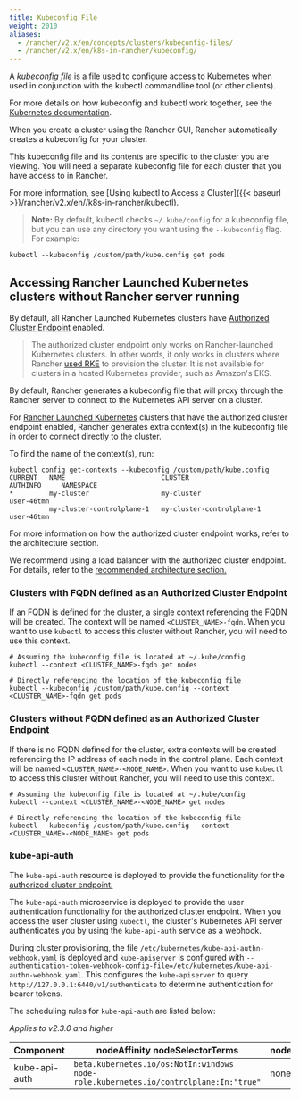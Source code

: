 ```yaml
---
title: Kubeconfig File
weight: 2010
aliases:
  - /rancher/v2.x/en/concepts/clusters/kubeconfig-files/
  - /rancher/v2.x/en/k8s-in-rancher/kubeconfig/
---
```


A _kubeconfig file_ is a file used to configure access to Kubernetes when used in conjunction with the kubectl commandline tool (or other clients).

For more details on how kubeconfig and kubectl work together, see the [Kubernetes documentation](https://kubernetes.io/docs/tasks/access-application-cluster/configure-access-multiple-clusters/).

When you create a cluster using the Rancher GUI, Rancher automatically creates a kubeconfig for your cluster.

This kubeconfig file and its contents are specific to the cluster you are viewing. You will need a separate kubeconfig file for each cluster that you have access to in Rancher.

For more information, see [Using kubectl to Access a Cluster]({{< baseurl >}}/rancher/v2.x/en//k8s-in-rancher/kubectl).

>**Note:** By default, kubectl checks `~/.kube/config` for a kubeconfig file, but you can use any directory you want using the `--kubeconfig` flag. For example:

```
kubectl --kubeconfig /custom/path/kube.config get pods
```

## Accessing Rancher Launched Kubernetes clusters without Rancher server running

By default, all Rancher Launched Kubernetes clusters have [Authorized Cluster Endpoint]({{<baseurl>}}/rancher/v2.x/en/cluster-provisioning/rke-clusters/options/#authorized-cluster-endpoint) enabled.

> The authorized cluster endpoint only works on Rancher-launched Kubernetes clusters. In other words, it only works in clusters where Rancher [used RKE]({{<baseurl>}}/rancher/v2.x/en/overview/architecture/#tools-for-provisioning-kubernetes-clusters)  to provision the cluster. It is not available for clusters in a hosted Kubernetes provider, such as Amazon's EKS.

By default, Rancher generates a kubeconfig file that will proxy through the Rancher server to connect to the Kubernetes API server on a cluster.

For [Rancher Launched Kubernetes]({{<baseurl>}}/rancher/v2.x/en/cluster-provisioning/rke-clusters) clusters that have the authorized cluster endpoint enabled, Rancher generates extra context(s) in the kubeconfig file in order to connect directly to the cluster.

To find the name of the context(s), run:

```
kubectl config get-contexts --kubeconfig /custom/path/kube.config
CURRENT   NAME                        CLUSTER                     AUTHINFO     NAMESPACE
*         my-cluster                  my-cluster                  user-46tmn
          my-cluster-controlplane-1   my-cluster-controlplane-1   user-46tmn
```
For more information on how the authorized cluster endpoint works, refer to the architecture section.

We recommend using a load balancer with the authorized cluster endpoint. For details, refer to the [recommended architecture section.]({{<baseurl>}}/rancher/v2.x/en/overview/architecture-recommendations/#architecture-for-an-authorized-cluster-endpoint)

### Clusters with FQDN defined as an Authorized Cluster Endpoint

If an FQDN is defined for the cluster, a single context referencing the FQDN will be created. The context will be named `<CLUSTER_NAME>-fqdn`. When you want to use `kubectl` to access this cluster without Rancher, you will need to use this context.

```
# Assuming the kubeconfig file is located at ~/.kube/config
kubectl --context <CLUSTER_NAME>-fqdn get nodes

# Directly referencing the location of the kubeconfig file
kubectl --kubeconfig /custom/path/kube.config --context <CLUSTER_NAME>-fqdn get pods
```

### Clusters without FQDN defined as an Authorized Cluster Endpoint

If there is no FQDN defined for the cluster, extra contexts will be created referencing the IP address of each node in the control plane. Each context will be named `<CLUSTER_NAME>-<NODE_NAME>`. When you want to use `kubectl` to access this cluster without Rancher, you will need to use this context.

```
# Assuming the kubeconfig file is located at ~/.kube/config
kubectl --context <CLUSTER_NAME>-<NODE_NAME> get nodes

# Directly referencing the location of the kubeconfig file
kubectl --kubeconfig /custom/path/kube.config --context <CLUSTER_NAME>-<NODE_NAME> get pods
```

### kube-api-auth

The `kube-api-auth` resource is deployed to provide the functionality for the [authorized cluster endpoint.]({{<baseurl>}}/rancher/v2.x/en/overview/architecture/#4-authorized-cluster-endpoint)

The `kube-api-auth` microservice is deployed to provide the user authentication functionality for the authorized cluster endpoint. When you access the user cluster using `kubectl`, the cluster's Kubernetes API server authenticates you by using the `kube-api-auth` service as a webhook.

During cluster provisioning, the file `/etc/kubernetes/kube-api-authn-webhook.yaml` is deployed and `kube-apiserver` is configured with `--authentication-token-webhook-config-file=/etc/kubernetes/kube-api-authn-webhook.yaml`. This configures the `kube-apiserver` to query `http://127.0.0.1:6440/v1/authenticate` to determine authentication for bearer tokens.

The scheduling rules for `kube-api-auth` are listed below:

_Applies to v2.3.0 and higher_

| Component            | nodeAffinity nodeSelectorTerms             | nodeSelector | Tolerations                                                                    |
| -------------------- | ------------------------------------------ | ------------ | ------------------------------------------------------------------------------ |
| kube-api-auth        | `beta.kubernetes.io/os:NotIn:windows`<br/>`node-role.kubernetes.io/controlplane:In:"true"` | none         | `operator:Exists`              |
